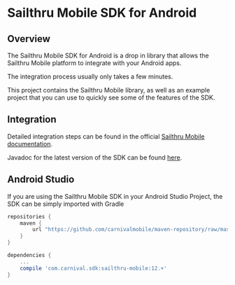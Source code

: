 Sailthru Mobile SDK for Android
==========================

Overview
-------

The Sailthru Mobile SDK for Android is a drop in library that allows the Sailthru Mobile platform to integrate with your Android apps.

The integration process usually only takes a few minutes.

This project contains the Sailthru Mobile library, as well as an example project that you can use to quickly see some of the features of the SDK.

Integration
------

Detailed integration steps can be found in the official [Sailthru Mobile documentation](http://docs.mobile.sailthru.com/docs/android-integration).

Javadoc for the latest version of the SDK can be found [here](http://carnivalmobile.github.io/carnival-android-sdk/javadoc/latest/).

Android Studio
-------

If you are using the Sailthru Mobile SDK in your Android Studio Project, the SDK can be simply imported with Gradle

```Groovy
repositories {
    maven {
        url "https://github.com/carnivalmobile/maven-repository/raw/master/"
    }
}

dependencies {
    ...
    compile 'com.carnival.sdk:sailthru-mobile:12.+'
}
```
